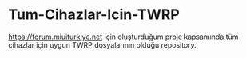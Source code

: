 # Tum-Cihazlar-Icin-TWRP
https://forum.miuiturkiye.net için oluşturduğum proje kapsamında tüm cihazlar için uygun TWRP dosyalarının olduğu repository.
